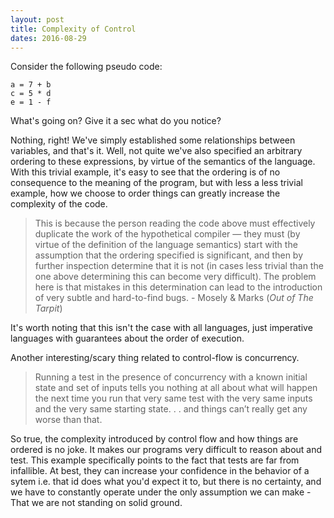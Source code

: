 ```yaml
---
layout: post
title: Complexity of Control
dates: 2016-08-29
---
```



Consider the following pseudo code:

```
a = 7 + b
c = 5 * d
e = 1 - f
```
What's going on? Give it a sec what do you notice?


Nothing, right! We've simply established some relationships between variables, and that's it.
Well, not quite we've also specified an arbitrary ordering to these expressions, by virtue of
the semantics of the language. With this trivial example, it's easy to see that the ordering
is of no consequence to the meaning of the program, but with less a less trivial example, how we
choose to order things can greatly increase the complexity of the code.

> This is because the person reading
the code above must effectively duplicate the work of the hypothetical compiler
— they must (by virtue of the definition of the language semantics)
start with the assumption that the ordering specified is significant, and then
by further inspection determine that it is not (in cases less trivial than the
one above determining this can become very difficult). The problem here
is that mistakes in this determination can lead to the introduction of very
subtle and hard-to-find bugs. - Mosely & Marks (_Out of The Tarpit_)

It's worth noting that this isn't the case with all languages, just imperative languages with
guarantees about the order of execution.

Another interesting/scary thing related to control-flow is concurrency.

> Running a test in the presence of concurrency with a known initial state and set of inputs tells
you nothing at all about what will happen the next time you run that very
same test with the very same inputs and the very same starting state. . . and
things can’t really get any worse than that.

So true, the complexity introduced by control flow and how things are ordered is no joke.
It makes our programs very difficult to reason about and test. This example specifically points
to the fact that tests are far from infallible. At best, they can increase your confidence in the
behavior of a sytem i.e. that id does what you'd expect it to, but there is no certainty, and we
have to constantly operate under the only assumption we can make - That we are not standing on solid ground.
